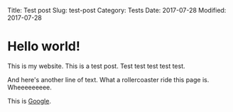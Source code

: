 Title: Test post
Slug: test-post
Category: Tests
Date: 2017-07-28
Modified: 2017-07-28

# Hello world!

This is my website. This is a test post. Test test test test test.

And here's another line of text. What a rollercoaster ride this page is. Wheeeeeeeee.

This is [Google](https://www.google.com).
